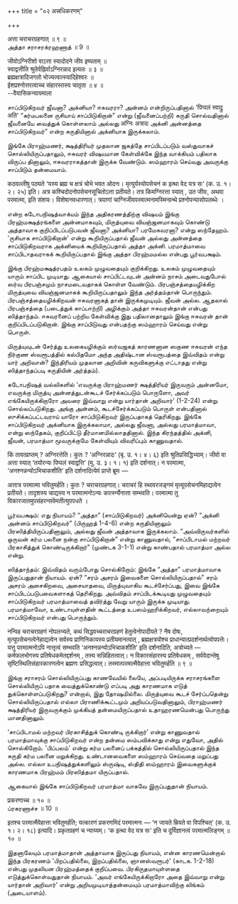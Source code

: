+++
title = "०२ अत्त्रधिकरणम्"

+++

अत्ता चराचरग्रहणात् ॥ ९ ॥  
அத்தா சராசரக்ரஹணாத் ॥ 9 ॥

जीवोऽग्निरीशो वाऽत्ता स्यादोदने जीव इष्यताम् ॥  
स्वाद्वत्तीति श्रुतेर्वह्निर्वाऽग्निरन्नाद इत्यतः ॥ ३ ॥  
ब्रह्मक्षत्रादिजगतो भोज्यत्वात्स्यादिहेश्वरः ॥  
ईशप्रश्नोत्तरत्वाच्च संहारस्तस्य चातृता ॥ ४ ॥  
--वैयासिकन्यायमाला

சாப்பிடுகிறவர் ஜீவனா? அக்னியா? ஈசுவரரா? அன்னம் என்றிருப்பதினால் 'पिप्पलं
स्वाद्रु अति' “கர்மபலனை ருசியாய் சாப்பிடுகிறான்" என்று (ஜீவனைப்பற்றி)
சுருதி சொல்வதினால் ஜீவனையே வைத்துக் கொள்ளலாம் அல்லது अग्निः अत्रादः
அக்னி அன்னத்தை சாப்பிடுகிறவர்” என்ற சுருதியினால் அக்னியாக இருக்கலாம்.

இங்கே பிராஹ்மணர், க்ஷத்திரியர் முதலான ஜகத்தே சாப்பிடப்படும் வஸ்துவாகச்
சொல்லியிருப்பதாலும், ஈசுவரர் விஷயமான கேள்விக்கே இந்த வாக்கியம் பதிலாக
விருப்ப தினாலும், ஈசுவரராகத்தான் இருக்க வேண்டும். ஸம்ஹாரம் செய்வது
அவருக்கு சாப்பிடும் தன்மையாம்.

कठवल्लीषु पठ्यते ‘यस्य ब्रह्म च क्षत्रं चोभे भवत ओदनः।
मृत्युर्यस्योपसेचनं क इत्था वेद यत्र सः’ (क. उ. १। २। २५) इति। अत्र
कश्चिदोदनोपसेचनसूचितोऽत्ता प्रतीयते। तत्र किमग्निरत्ता स्यात् , उत
जीवः, अथवा परमात्मा, इति संशयः। विशेषानवधारणात्। त्रयाणां
चाग्निजीवपरमात्मनामस्मिन्ग्रन्थे प्रश्नोपन्यासोपलब्धेः ।

என்ற கடோபநிஷத்வாக்யம் இந்த அதிகரணத்திற்கு விஷயம் இங்கு பிரஹ்மக்ஷத்ரங்களை
அன்னமாகவும், மிருத்யுவை வியஞ்ஜனமாகவும் கொண்டு அத்தாவாக
குறிப்பிடப்படுபவன் ஜீவனா? அக்னியா? பரமேசுவரனா? என்று ஸந்தேஹம். 'ருசியாக
சாப்பிடுகிறான்' என்று கூறியிருப்பதால் ஜீவன் அல்லது அன்னத்தை
சாப்பிடுகிறவராக அக்னியைக் கூறியிருப்பதால் அத்தா அக்னி. பரமாத்மாவை
சாப்பிடாதவராகக் கூறியிருப்பதால் இங்கு அத்தா பிரஹ்மமல்ல என்பது
பூர்வபக்ஷம்.

இங்கு பிரஹ்மக்ஷத்ரபதம் உலகம் முழுவதையும் குறிக்கிறது. உலகம் முழுவதையும்
யாரும் சாப்பிட முடியாது. ஆகையால் சாப்பிட்டவுடன் அன்னம் நாசம் அடைவதுபோல்
ஸர்வ பிரபஞ்சமும் நாசமடைவதாகக் கொள்ள வேண்டும். பிரபஞ்சத்தையழிக்கிற
மிருத்யுவை வியஞ்ஜனமாகக் கூறியிருப்பதாலும் இந்த அர்த்தம்தான் பொருந்தும்.
பிரபஞ்சத்தையழிக்கிறவன் ஈசுவரனாகத் தான் இருக்கமுடியும். ஜீவன் அல்ல.
ஆதலால் பிரபஞ்சத்தை (படைத்துக் காப்பாற்றி) அழிக்கும் அத்தா ஈசுவரன்தான்
என்பது ஸித்தாந்தம். ஈசுவரனைப் பற்றிய கேள்விக்கு இது பதிலானதாலும் இங்கு
ஈசுவரன் தான் குறிப்பிடப்படுகிறான். இங்கு சாப்பிடுவது என்பதற்கு ஸம்ஹாரம்
செய்வது என்று பொருள்.

மிருத்யுவுடன் சேர்த்து உலகையழிக்கும் ஸர்வஜகத் காரணனான ஸகுண ஈசுவரன் எந்த
நிர்குண ஸ்வரூபத்தில் கல்பிதமோ அந்த அதிஷ்டான ஸ்வரூபத்தை இவ்விதம் என்று
யார் அறிவான்? இந்திரியம் முதலான அறிவின் கருவிகளுக்கு எட்டாதது என்று
ஸித்தாந்தப்படி சுருதியின் அர்த்தம்).

கடோபநிஷத் வல்லிகளில் ‘எவருக்கு பிராஹ்மணர் க்ஷத்திரியர் இருவரும் அன்னமோ,
எவருக்கு மிருத்யு அன்னத்துடன்கூடச் சேர்க்கப்படும் பொருளோ, அவர்
எங்கேயிருக்கிறாரோ அவரை இவ்வாறு என்று யார்தான் அறிவார்' (1-2-24) என்று
சொல்லப்படுகிறது. அங்கு அன்னம், கூடச்சேர்க்கப்படும் பொருள் என்பதினால்
ஸுசிக்கப்பட்டவராய் யாரோ சாப்பிடுகிறவர் இருப்பதாகத் தெரிகிறது. இங்கே
சாப்பிடுகிறவர் அக்னியாக இருக்கலாமா, அல்லது ஜீவனா, அல்லது பரமாத்மாவா,
என்று ஸந்தேகம், குறிப்பிட்டு தீர்மானமில்லாததினால். இந்த கிரந்தத்தில்
அக்னி, ஜீவன், பரமாத்மா மூவருக்குமே கேள்வியும் விவரிப்பும் காணுவதால்.

किं तावत्प्राप्तम् ? अग्निरत्तेति। कुतः ? ‘अग्निरन्नादः’ (बृ. उ. १।
४। ६) इति श्रुतिप्रसिद्धिभ्याम्। जीवो वा अत्ता स्यात् ‘तयोरन्यः
पिप्पलं स्वाद्वत्ति’ (मु. उ. ३। १। १) इति दर्शनात्। न परमात्मा,
‘अनश्नन्नन्योऽभिचाकशीति’ इति दर्शनादित्येवं प्राप्ते ब्रूमः —

अत्तात्र परमात्मा भवितुमर्हति। कुतः ? चराचरग्रहणात्। चराचरं हि
स्थावरजङ्गमं मृत्यूपसेचनमिहाद्यत्वेन प्रतीयते। तादृशस्य चाद्यस्य न
परमात्मनोऽन्यः कार्त्स्न्येनात्ता सम्भवति। परमात्मा तु
विकारजातमुपसंहरन्सवॆमतीत्युपपधते ।

பூர்வபக்ஷம்: எது நியாயம்? “அத்தா” (சாப்பிடுகிறவர்) அக்னியென்று ஏன்?
“அக்னி அன்னம் சாப்பிடுகிறவர்" (பிருஹத் 1-4-6) என்ற சுருதியினாலும்
பிரஸித்தியிருப்பதினாலும், அல்லது ஜீவன் அத்தாவாக இருக்கலாம்.
“அவ்விருவர்களில் ஒருவன் கர்ம பலனை நன்கு சாப்பிடுகிறான்” என்று காணுவதால்,
“சாப்பிடாமல் மற்றவர் பிரகாசித்துக் கொண்டிருக்கிறார்" (முண்டக 3-1-1)
என்று காண்பதால் பரமாத்மா அல்ல என்று.

ஸித்தாந்தம்: இவ்விதம் வரும்போது சொல்கிறோம்: இங்கே “அத்தா” பரமாத்மாவாக
இருப்பதுதான் நியாயம். ஏன்? “சரம் அசரம் இவைகளை சொல்லியிருப்பதால்" சரம்
அசரம் அசைகிறவை, அசையாதவை, மிருத்யுவாகிய கூடச்சேர்ப்பது, இவை இங்கே
சாப்பிடப்படுபவைகளாகத் தெரிகிறது. அவ்விதம் சாப்பிடக்கூடியது முழுவதையும்
சாப்பிடுகிறவர் பரமாத்மாவைத் தவிர்த்து வேறு யாரும் இருக்க முடியாது.
பரமாத்மாவோ, உண்டாயுள்ளதின் கூட்டத்தை உபஸம்ஹரிக்கிறவர், எல்லாவற்றையும்
சாப்பிடுகிறவர் என்பது பொருந்தும்.

नन्विह चराचरग्रहणं नोपलभ्यते, कथं सिद्धवच्चराचरग्रहणं हेतुत्वेनोपादीयते
? नैष दोषः, मृत्यूपसेचनत्वेनेहाद्यत्वेन सर्वस्य प्राणिनिकायस्य
प्रतीयमानत्वात् , ब्रह्मक्षत्रयोश्च
प्राधान्यात्प्रदर्शनार्थत्वोपपत्तेः। यत्तु परमात्मनोऽपि नात्तृत्वं
सम्भवति ‘अनश्नन्नन्योऽभिचाकशीति’ इति दर्शनादिति, अत्रोच्यते —
कर्मफलभोगस्य प्रतिषेधकमेतद्दर्शनम् , तस्य सन्निहितत्वात्। न
विकारसंहारस्य प्रतिषेधकम् , सर्ववेदान्तेषु सृष्टिस्थितिसंहारकारणत्वेन
ब्रह्मणः प्रसिद्धत्वात्। तस्मात्परमात्मैवेहात्ता भवितुमर्हति ॥ ९ ॥

இங்கு சராசரம் சொல்லியிருப்பது காணவேயில் லையே, அப்படியிருக்க சராசரங்களை
சொல்லியிருப் பதாக வைத்துக்கொண்டு எப்படி அது காரணமாக எடுத்
துக்கொள்ளப்படுகிறது? என்றால், இது தோஷமில்லை. மிருத்யுவை கூடச்
சேர்ப்பதென்று சொல்லியிருப்பதால் எல்லா பிராணிக்கூட்டமும்
அறியப்படுவதினாலும், பிராஹ்மணர் க்ஷத்திரியர் இருவருக்கும் முக்கியத்
தன்மையிருப்பதால் உதாஹரணமென்பது பொருந்து மானதினாலும்.

‘சாப்பிடாமல் மற்றவர் பிரகாசித்துக் கொண்டி ருக்கிறார்’ என்று காணுவதால்
பரமாத்மாவுக்கு சாப்பிடுகிறவர் என்ற தன்மை ஸம்பவிக்காது என்று எதுவோ, அதில்
சொல்கிறோம். 'பிப்பலம்' என்று கர்ம பலனைப் பக்கத்தில் சொல்லியிருப்பதால்
இந்த சுருதி கர்ம பலனை மறுக்கிறது. உண்டானவைகளை ஸம்ஹாரம் செய்வதை மறுப்பது
அல்ல. எல்லா உபநிஷத்துக்களிலும் ஸ்ருஷ்டி, ஸ்திதி ஸம்ஹாரம் இவைகளுக்குக்
காரணமாக பிரஹ்மம் பிரஸித்தமா யிருப்பதால்.

ஆகையால் இங்கே சாப்பிடுகிறவர் பரமாத்மா வாகவே இருப்பதுதான் நியாயம்.

प्रकरणाच्च ॥ १० ॥  
ப்ரகரணாச்ச ॥ 10 ॥

इतश्च परमात्मैवेहात्ता भवितुमर्हति; यत्कारणं प्रकरणमिदं परमात्मनः — ‘न
जायते म्रियते वा विपश्चित्’ (क. उ. १। २। १८) इत्यादि। प्रकृतग्रहणं च
न्याय्यम्। ‘क इत्था वेद यत्र सः’ इति च दुर्विज्ञानत्वं परमात्मलिङ्गम् ॥
१० ॥

இதனாலேயும் பரமாத்மாதான் அத்தாவாக இருப்பது நியாயம், என்ன காரணமென்றால்
இந்த பிரகரணம் 'பிறப்பதில்லை, இறப்பதில்லை, ஞானஸ்வரூபர்' (காடக. 1-2-18)
என்பது முதலியன பிரஹ்மத்தைக் குறிப்பவை. பிரகிருதமாயுள்ளதை
எடுத்துக்கொள்வதுதான் நியாயம். 'அவர் எங்கேயிருக்கிறாரோ அதை இவ்வாறு என்று
யார்தான் அறிவார்' என்று அறியமுடியாத்தன்மையும் பரமாத்மாவிற்கு லிங்கம்
(அடையாளம்).
